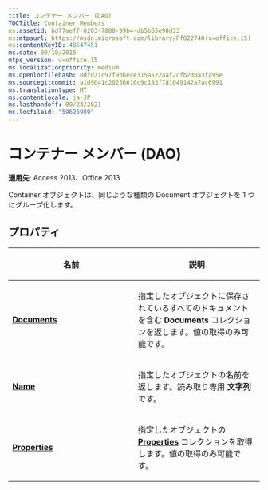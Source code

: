 ```yaml
---
title: コンテナー メンバー (DAO)
TOCTitle: Container Members
ms:assetid: bdf7aeff-0203-7880-99b4-db5b55e98d33
ms:mtpsurl: https://msdn.microsoft.com/library/Ff822740(v=office.15)
ms:contentKeyID: 48547451
ms.date: 09/18/2015
mtps_version: v=office.15
ms.localizationpriority: medium
ms.openlocfilehash: 8dfd71c97f9bbece315a522aaf2cfb230a3fa95e
ms.sourcegitcommit: a1d9041c20256616c9c183f7d1049142a7ac6991
ms.translationtype: MT
ms.contentlocale: ja-JP
ms.lasthandoff: 09/24/2021
ms.locfileid: "59626989"
---
```

# <a name="container-members-dao"></a>コンテナー メンバー (DAO)


**適用先**: Access 2013、Office 2013

Container オブジェクトは、同じような種類の Document オブジェクトを 1 つにグループ化します。

## <a name="properties"></a>プロパティ

<table>
<colgroup>
<col style="width: 50%" />
<col style="width: 50%" />
</colgroup>
<thead>
<tr class="header">
<th><p>名前</p></th>
<th><p>説明</p></th>
</tr>
</thead>
<tbody>
<tr class="odd">
<td><p><strong><a href="container-documents-property-dao.md">Documents</a></strong></p></td>
<td><p>指定したオブジェクトに保存されているすべてのドキュメントを含む <strong>Documents</strong> コレクションを返します。値の取得のみ可能です。</p></td>
</tr>
<tr class="even">
<td><p><strong><a href="container-name-property-dao.md">Name</a></strong></p></td>
<td><p>指定したオブジェクトの名前を返します。読み取り専用 <strong>文字列</strong> です。</p></td>
</tr>
<tr class="odd">
<td><p><strong><a href="container-properties-property-dao.md">Properties</a></strong></p></td>
<td><p>指定したオブジェクトの <strong><a href="properties-collection-dao.md">Properties</a></strong> コレクションを取得します。値の取得のみ可能です。  </p></td>
</tr>
</tbody>
</table>

